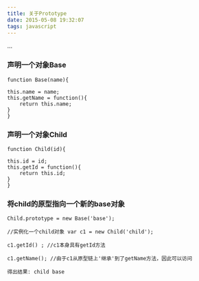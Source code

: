 ```yaml
---
title: 关于Prototype
date: 2015-05-08 19:32:07
tags: javascript
---
```


...


<!-- more -->

### 声明一个对象Base

```
function Base(name){

this.name = name;
this.getName = function(){
    return this.name;
}
}
```

### 声明一个对象Child

```
function Child(id){

this.id = id;
this.getId = function(){
    return this.id;
}
}
```

### 将child的原型指向一个新的base对象

```
Child.prototype = new Base('base');

//实例化一个child对象 var c1 = new Child('child');

c1.getId() ; //c1本身具有getId方法

c1.getName(); //由于c1从原型链上'继承'到了getName方法，因此可以访问

得出结果: child base
```